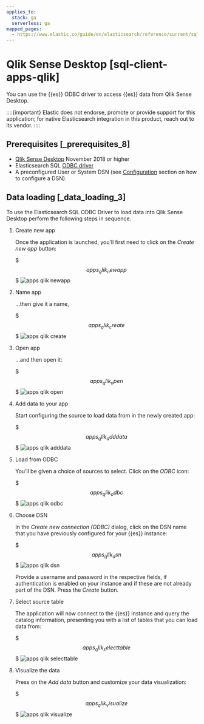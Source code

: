 ```yaml
---
applies_to:
  stack: ga
  serverless: ga
mapped_pages:
  - https://www.elastic.co/guide/en/elasticsearch/reference/current/sql-client-apps-qlik.html
---
```


# Qlik Sense Desktop [sql-client-apps-qlik]

You can use the {{es}} ODBC driver to access {{es}} data from Qlik Sense Desktop.

::::{important}
Elastic does not endorse, promote or provide support for this application; for native Elasticsearch integration in this product, reach out to its vendor.
::::


## Prerequisites [_prerequisites_8]

* [Qlik Sense Desktop](https://www.qlik.com/us/try-or-buy/download-qlik-sense) November 2018 or higher
* Elasticsearch SQL [ODBC driver](sql-odbc.md)
* A preconfigured User or System DSN (see [Configuration](sql-odbc-setup.md#dsn-configuration) section on how to configure a DSN).


## Data loading [_data_loading_3]

To use the Elasticsearch SQL ODBC Driver to load data into Qlik Sense Desktop perform the following steps in sequence.

1. Create new app

    Once the application is launched, you’ll first need to click on the *Create new app* button:

    $$$apps_qlik_newapp$$$
    ![apps qlik newapp](/explore-analyze/images/elasticsearch-reference-apps_qlik_newapp.png "")

2. Name app

    …​then give it a name,

    $$$apps_qlik_create$$$
    ![apps qlik create](/explore-analyze/images/elasticsearch-reference-apps_qlik_create.png "")

3. Open app

    …​and then open it:

    $$$apps_qlik_open$$$
    ![apps qlik open](/explore-analyze/images/elasticsearch-reference-apps_qlik_open.png "")

4. Add data to your app

    Start configuring the source to load data from in the newly created app:

    $$$apps_qlik_adddata$$$
    ![apps qlik adddata](/explore-analyze/images/elasticsearch-reference-apps_qlik_adddata.png "")

5. Load from ODBC

    You’ll be given a choice of sources to select. Click on the *ODBC* icon:

    $$$apps_qlik_odbc$$$
    ![apps qlik odbc](/explore-analyze/images/elasticsearch-reference-apps_qlik_odbc.png "")

6. Choose DSN

    In the *Create new connection (ODBC)* dialog, click on the DSN name that you have previously configured for your {{es}} instance:

    $$$apps_qlik_dsn$$$
    ![apps qlik dsn](/explore-analyze/images/elasticsearch-reference-apps_qlik_dsn.png "")

    Provide a username and password in the respective fields, if authentication is enabled on your instance and if these are not already part of the DSN. Press the *Create* button.

7. Select source table

    The application will now connect to the {{es}} instance and query the catalog information, presenting you with a list of tables that you can load data from:

    $$$apps_qlik_selecttable$$$
    ![apps qlik selecttable](/explore-analyze/images/elasticsearch-reference-apps_qlik_selecttable.png "")

8. Visualize the data

    Press on the *Add data* button and customize your data visualization:

    $$$apps_qlik_visualize$$$
    ![apps qlik visualize](/explore-analyze/images/elasticsearch-reference-apps_qlik_visualize.png "")



